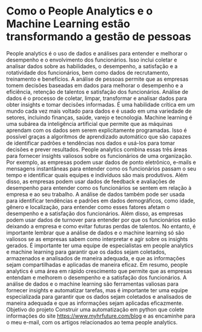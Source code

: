 # Como o People Analytics e o Machine Learning estão transformando a gestão de pessoas
People analytics é o uso de dados e análises para entender e melhorar o desempenho e o envolvimento dos funcionários. Isso inclui coletar e analisar dados sobre as habilidades, o desempenho, a satisfação e a rotatividade dos funcionários, bem como dados de recrutamento, treinamento e benefícios. A análise de pessoas permite que as empresas tomem decisões baseadas em dados para melhorar o desempenho e a eficiência, retenção de talentos e satisfação dos funcionários.
Análise de dados é o processo de coletar, limpar, transformar e analisar dados para obter insights e tomar decisões informadas. É uma habilidade crítica em um mundo cada vez mais voltado para dados e é usado em uma variedade de setores, incluindo finanças, saúde, varejo e tecnologia.
Machine learning é uma subárea da inteligência artificial que permite que as máquinas aprendam com os dados sem serem explicitamente programadas. Isso é possível graças a algoritmos de aprendizado automático que são capazes de identificar padrões e tendências nos dados e usá-los para tomar decisões e prever resultados.
People analytics combina essas três áreas para fornecer insights valiosos sobre os funcionários de uma organização. Por exemplo, as empresas podem usar dados de ponto eletrônico, e-mails e mensagens instantâneas para entender como os funcionários passam o seu tempo e identificar quais equipes e indivíduos são mais produtivos. Além disso, as empresas podem usar dados de feedback e avaliações de desempenho para entender como os funcionários se sentem em relação à empresa e ao seu trabalho.
A análise de dados também pode ser usada para identificar tendências e padrões em dados demográficos, como idade, gênero e localização, para entender como esses fatores afetam o desempenho e a satisfação dos funcionários. Além disso, as empresas podem usar dados de turnover para entender por que os funcionários estão deixando a empresa e como evitar futuras perdas de talentos.
No entanto, é importante lembrar que a análise de dados e o machine learning só são valiosos se as empresas sabem como interpretar e agir sobre os insights gerados. É importante ter uma equipe de especialistas em people analytics e machine learning para garantir que os dados sejam coletados, armazenados e analisados ​​de maneira adequada, e que as informações sejam compartilhadas e aplicadas de maneira eficaz.
Em resumo, people analytics é uma área em rápido crescimento que permite que as empresas entendam e melhorem o desempenho e a satisfação dos funcionários. A análise de dados e o machine learning são ferramentas valiosas para fornecer insights e automatizar tarefas, mas é importante ter uma equipe especializada para garantir que os dados sejam coletados e analisados ​​de maneira adequada e que as informações sejam aplicadas eficazmente.
Objetivo do projeto
Construir uma automatização em python que colete informações do site https://www.myhrfuture.com/blog e as encaminhe para o meu e-mail, com os artigos relacionados ao tema people analytics.
